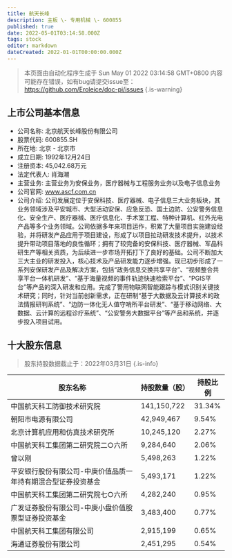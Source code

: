```yaml
---
title: 航天长峰
description: 主板 \- 专用机械 \- 600855
published: true
date: 2022-05-01T03:14:58.000Z
tags: stock
editor: markdown
dateCreated: 2022-01-01T00:00:00.000Z
---
```


> 本页面由自动化程序生成于 Sun May 01 2022 03:14:58 GMT+0800
> 内容可能存在错误，如有bug请提交issue至：https://github.com/Eroleice/doc-pi/issues
{.is-warning}

## 上市公司基本信息
- 公司名称: 北京航天长峰股份有限公司
- 股票代码: 600855.SH
- 所在地: 北京 - 北京市
- 成立日期: 1992年12月24日
- 注册资本: 45,042.68万元
- 法定代表人: 肖海潮
- 主营业务: 主营业务为安保业务，医疗器械与工程服务业务以及电子信息业务
- 公司官网: www.ascf.com.cn
- 公司介绍: 公司发展定位于安保科技、医疗器械、电子信息三大业务板块，其业务领域涉及平安城市、大型活动安保、应急反恐、国土边防、公安警务信息化、安全生产、医疗器械、医疗信息化、手术室工程、特种计算机、红外光电产品等多个业务领域。公司依据多年来项目运作，积累了大量项目实施建设经验，并将研发产品应用于项目建设，形成了以项目拉动研发技术提升，以技术提升带动项目落地的良性循环；拥有了较完备的安保科技、医疗器械、军品科研生产等相关资质，为后续进一步市场开拓打下了良好的基础。公司不断加大三大主业的研发投入，核心技术及产品研发能力逐步增强。现已初步形成了一系列安保研发产品及解决方案，包括“政务信息交换共享平台”、“视频整合共享平台一体机研发”、“基于海量视频的事件轨迹快速检索平台”、“PGIS平台”等产品的深入研发和应用。完成了警用物联网智能跟踪与模式识别关键技术研究；同时，针对当前创新需求，正在研制“基于大数据及云计算技术的政法情报研判系统”、“边防一体化无人值守哨所平台研发”、“基于移动网络、大数据、云计算的远程诊疗系统”、“公安警务大数据平台”等产品和系统，并逐步投入项目试用。


## 十大股东信息
> 股东持股数据截止于：2022年03月31日
{.is-info}

| 股东名称 | 持股数量（股） | 持股比例 |
| --- | --- | --- |
| 中国航天科工防御技术研究院 | 141,150,722 | 31.34% |
| 朝阳市电源有限公司 | 42,949,467 | 9.54% |
| 北京计算机应用和仿真技术研究所 | 10,245,120 | 2.27% |
| 中国航天科工集团第二研究院二○六所 | 9,284,640 | 2.06% |
| 曾以刚 | 5,498,263 | 1.22% |
| 平安银行股份有限公司-中庚价值品质一年持有期混合型证券投资基金 | 5,493,171 | 1.22% |
| 中国航天科工集团第二研究院七○六所 | 4,282,240 | 0.95% |
| 广发证券股份有限公司-中庚小盘价值股票型证券投资基金 | 3,483,400 | 0.77% |
| 中国航天科工集团有限公司 | 2,915,199 | 0.65% |
| 海通证券股份有限公司 | 2,451,295 | 0.54% |




